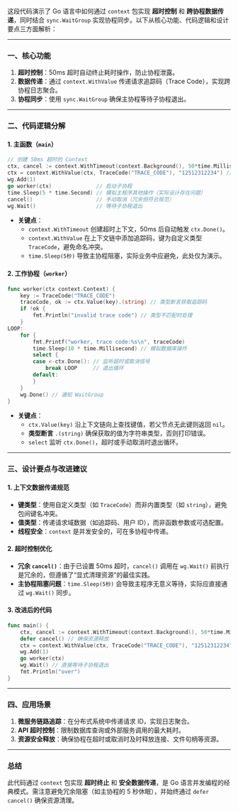 这段代码演示了 Go 语言中如何通过 `context` 包实现 **超时控制** 和 **跨协程数据传递**，同时结合 `sync.WaitGroup` 实现协程同步。以下从核心功能、代码逻辑和设计要点三方面解析：

---

### **一、核心功能**
1. **超时控制**：50ms 超时自动终止耗时操作，防止协程泄露。
2. **数据传递**：通过 `context.WithValue` 传递请求追踪码（Trace Code），实现跨协程日志聚合。
3. **协程同步**：使用 `sync.WaitGroup` 确保主协程等待子协程退出。

---

### **二、代码逻辑分解**
#### **1. 主函数（`main`）**
```go
// 创建 50ms 超时的 Context
ctx, cancel := context.WithTimeout(context.Background(), 50*time.Millisecond)
ctx = context.WithValue(ctx, TraceCode("TRACE_CODE"), "12512312234") // 注入追踪码
wg.Add(1)
go worker(ctx)              // 启动子协程
time.Sleep(5 * time.Second) // 模拟主程序其他操作（实际设计存在问题）
cancel()                    // 手动取消（冗余但符合规范）
wg.Wait()                   // 等待子协程退出
```
- **关键点**：
    - `context.WithTimeout` 创建超时上下文，50ms 后自动触发 `ctx.Done()`。
    - `context.WithValue` 在上下文链中添加追踪码，键为自定义类型 `TraceCode`，避免命名冲突。
    - `time.Sleep(5秒)` 导致主协程阻塞，实际业务中应避免，此处仅为演示。

#### **2. 工作协程（`worker`）**
```go
func worker(ctx context.Context) {
    key := TraceCode("TRACE_CODE")
    traceCode, ok := ctx.Value(key).(string) // 类型断言获取追踪码
    if !ok {
        fmt.Println("invalid trace code") // 类型不匹配时处理
    }
LOOP:
    for {
        fmt.Printf("worker, trace code:%s\n", traceCode)
        time.Sleep(10 * time.Millisecond) // 模拟数据库操作
        select {
        case <-ctx.Done(): // 监听超时或取消信号
            break LOOP     // 退出循环
        default:
        }
    }
    wg.Done() // 通知 WaitGroup
}
```
- **关键点**：
    - `ctx.Value(key)` 沿上下文链向上查找键值，若父节点无此键则返回 `nil`。
    - **类型断言** `.(string)` 确保获取的值为字符串类型，否则打印错误。
    - `select` 监听 `ctx.Done()`，超时或手动取消时退出循环。

---

### **三、设计要点与改进建议**
#### **1. 上下文数据传递规范**
- **键类型**：使用自定义类型（如 `TraceCode`）而非内置类型（如 `string`），避免包间键名冲突。
- **值类型**：传递请求域数据（如追踪码、用户 ID），而非函数参数或可选配置。
- **线程安全**：`context` 是并发安全的，可在多协程中传递。

#### **2. 超时控制优化**
- **冗余 `cancel()`**：由于已设置 50ms 超时，`cancel()` 调用在 `wg.Wait()` 前执行是冗余的，但遵循了“显式清理资源”的最佳实践。
- **主协程阻塞问题**：`time.Sleep(5秒)` 会导致主程序无意义等待，实际应直接通过 `wg.Wait()` 同步。

#### **3. 改进后的代码**
```go
func main() {
    ctx, cancel := context.WithTimeout(context.Background(), 50*time.Millisecond)
    defer cancel() // 确保资源释放
    ctx = context.WithValue(ctx, TraceCode("TRACE_CODE"), "12512312234")
    wg.Add(1)
    go worker(ctx)
    wg.Wait() // 直接等待子协程退出
    fmt.Println("over")
}
```

---

### **四、应用场景**
1. **微服务链路追踪**：在分布式系统中传递请求 ID，实现日志聚合。
2. **API 超时控制**：限制数据库查询或外部服务调用的最大耗时。
3. **资源安全释放**：确保协程在超时或取消时及时释放连接、文件句柄等资源。

---

### **总结**
此代码通过 `context` 包实现 **超时终止** 和 **安全数据传递**，是 Go 语言并发编程的经典模式。需注意避免冗余阻塞（如主协程的 5 秒休眠），并始终通过 `defer cancel()` 确保资源清理。